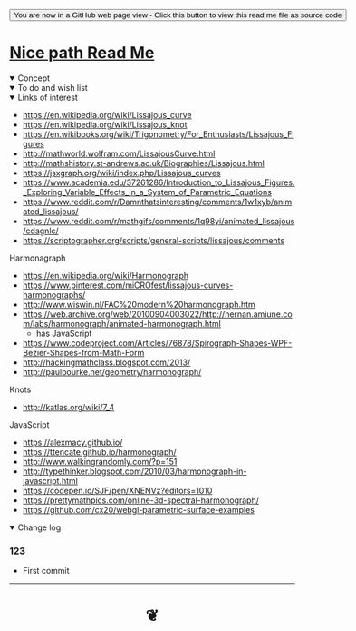 <span style=display:none; >[You are now in a GitHub source code view - click this link to view Read Me file as a web page]( https://jaanga.github.io/cookbook-threejs/examples/0-templates/ "View file as a web page." ) </span>


<div><input type=button onclick="window.location.href='https://github.com/jaanga/jaanga.github.io/tree/master/cookbook-threejs/0-templates/README.md'";
value='You are now in a GitHub web page view - Click this button to view this read me file as source code' ></div>


# [Nice path Read Me]( #xxxxxx/README.md )

<!--
<iframe src=https://jaanga.github.io/cookbook/examples/xxxxxx/xxxxxx.html width=100% height=500px >Iframes are not viewable in GitHub source code view</iframe>
_basic-html.html_

### Full Screen: [Nice path]( https://jaanga.github.io/cookbook/examples/xxxxxx/xxxxxx.html )

-->

<details open >
<summary>Concept</summary>


</details>

<details open >
<summary>To do and wish list </summary>


</details>


<details open >
<summary>Links of interest</summary>

* https://en.wikipedia.org/wiki/Lissajous_curve
* https://en.wikipedia.org/wiki/Lissajous_knot
* https://en.wikibooks.org/wiki/Trigonometry/For_Enthusiasts/Lissajous_Figures
* http://mathworld.wolfram.com/LissajousCurve.html
* http://mathshistory.st-andrews.ac.uk/Biographies/Lissajous.html
* https://jsxgraph.org/wiki/index.php/Lissajous_curves
* https://www.academia.edu/37261286/Introduction_to_Lissajous_Figures._Exploring_Variable_Effects_in_a_System_of_Parametric_Equations
* https://www.reddit.com/r/Damnthatsinteresting/comments/1w1xyb/animated_lissajous/
* https://www.reddit.com/r/mathgifs/comments/1q98yi/animated_lissajous/cdagnlc/
* https://scriptographer.org/scripts/general-scripts/lissajous/comments

Harmonagraph

* https://en.wikipedia.org/wiki/Harmonograph
* https://www.pinterest.com/miCROfest/lissajous-curves-harmonographs/
* http://www.wiswin.nl/FAC%20modern%20harmonograph.htm
* https://web.archive.org/web/20100904003022/http://hernan.amiune.com/labs/harmonograph/animated-harmonograph.html
	* has JavaScript
* https://www.codeproject.com/Articles/76878/Spirograph-Shapes-WPF-Bezier-Shapes-from-Math-Form
* http://hackingmathclass.blogspot.com/2013/
* http://paulbourke.net/geometry/harmonograph/


Knots
* http://katlas.org/wiki/7_4

JavaScript

* https://alexmacy.github.io/
* https://ttencate.github.io/harmonograph/
* http://www.walkingrandomly.com/?p=151
* http://typethinker.blogspot.com/2010/03/harmonograph-in-javascript.html
* https://codepen.io/SJF/pen/XNENVz?editors=1010
* https://prettymathpics.com/online-3d-spectral-harmonograph/
* https://github.com/cx20/webgl-parametric-surface-examples



</details>

<details open >
<summary>Change log </summary>

### 123

* First commit

</details>

***

# <center title="hello!" ><a href=javascript:window.scrollTo(0,0); style=text-decoration:none; > ❦ </a></center>
